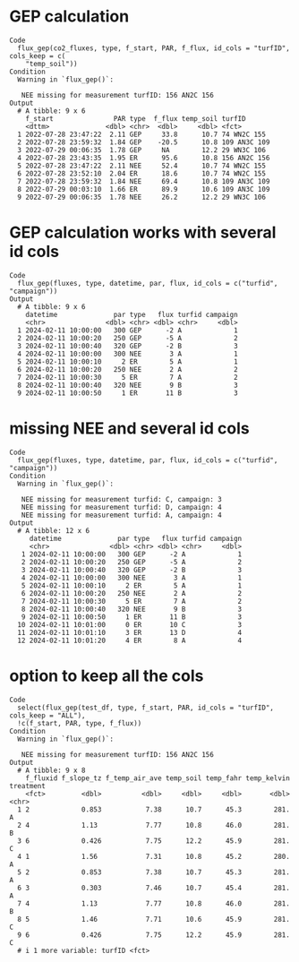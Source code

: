 # GEP calculation

    Code
      flux_gep(co2_fluxes, type, f_start, PAR, f_flux, id_cols = "turfID", cols_keep = c(
        "temp_soil"))
    Condition
      Warning in `flux_gep()`:
      
       NEE missing for measurement turfID: 156 AN2C 156
    Output
      # A tibble: 9 x 6
        f_start               PAR type  f_flux temp_soil turfID      
        <dttm>              <dbl> <chr>  <dbl>     <dbl> <fct>       
      1 2022-07-28 23:47:22  2.11 GEP     33.8      10.7 74 WN2C 155 
      2 2022-07-28 23:59:32  1.84 GEP    -20.5      10.8 109 AN3C 109
      3 2022-07-29 00:06:35  1.78 GEP     NA        12.2 29 WN3C 106 
      4 2022-07-28 23:43:35  1.95 ER      95.6      10.8 156 AN2C 156
      5 2022-07-28 23:47:22  2.11 NEE     52.4      10.7 74 WN2C 155 
      6 2022-07-28 23:52:10  2.04 ER      18.6      10.7 74 WN2C 155 
      7 2022-07-28 23:59:32  1.84 NEE     69.4      10.8 109 AN3C 109
      8 2022-07-29 00:03:10  1.66 ER      89.9      10.6 109 AN3C 109
      9 2022-07-29 00:06:35  1.78 NEE     26.2      12.2 29 WN3C 106 

# GEP calculation works with several id cols

    Code
      flux_gep(fluxes, type, datetime, par, flux, id_cols = c("turfid", "campaign"))
    Output
      # A tibble: 9 x 6
        datetime              par type   flux turfid campaign
        <chr>               <dbl> <chr> <dbl> <chr>     <dbl>
      1 2024-02-11 10:00:00   300 GEP      -2 A             1
      2 2024-02-11 10:00:20   250 GEP      -5 A             2
      3 2024-02-11 10:00:40   320 GEP      -2 B             3
      4 2024-02-11 10:00:00   300 NEE       3 A             1
      5 2024-02-11 10:00:10     2 ER        5 A             1
      6 2024-02-11 10:00:20   250 NEE       2 A             2
      7 2024-02-11 10:00:30     5 ER        7 A             2
      8 2024-02-11 10:00:40   320 NEE       9 B             3
      9 2024-02-11 10:00:50     1 ER       11 B             3

# missing NEE and several id cols

    Code
      flux_gep(fluxes, type, datetime, par, flux, id_cols = c("turfid", "campaign"))
    Condition
      Warning in `flux_gep()`:
      
       NEE missing for measurement turfid: C, campaign: 3
       NEE missing for measurement turfid: D, campaign: 4
       NEE missing for measurement turfid: A, campaign: 4
    Output
      # A tibble: 12 x 6
         datetime              par type   flux turfid campaign
         <chr>               <dbl> <chr> <dbl> <chr>     <dbl>
       1 2024-02-11 10:00:00   300 GEP      -2 A             1
       2 2024-02-11 10:00:20   250 GEP      -5 A             2
       3 2024-02-11 10:00:40   320 GEP      -2 B             3
       4 2024-02-11 10:00:00   300 NEE       3 A             1
       5 2024-02-11 10:00:10     2 ER        5 A             1
       6 2024-02-11 10:00:20   250 NEE       2 A             2
       7 2024-02-11 10:00:30     5 ER        7 A             2
       8 2024-02-11 10:00:40   320 NEE       9 B             3
       9 2024-02-11 10:00:50     1 ER       11 B             3
      10 2024-02-11 10:01:00     0 ER       10 C             3
      11 2024-02-11 10:01:10     3 ER       13 D             4
      12 2024-02-11 10:01:20     4 ER        8 A             4

# option to keep all the cols

    Code
      select(flux_gep(test_df, type, f_start, PAR, id_cols = "turfID", cols_keep = "ALL"),
      !c(f_start, PAR, type, f_flux))
    Condition
      Warning in `flux_gep()`:
      
       NEE missing for measurement turfID: 156 AN2C 156
    Output
      # A tibble: 9 x 8
        f_fluxid f_slope_tz f_temp_air_ave temp_soil temp_fahr temp_kelvin treatment
        <fct>         <dbl>          <dbl>     <dbl>     <dbl>       <dbl> <chr>    
      1 2             0.853           7.38      10.7      45.3        281. A        
      2 4             1.13            7.77      10.8      46.0        281. B        
      3 6             0.426           7.75      12.2      45.9        281. C        
      4 1             1.56            7.31      10.8      45.2        280. A        
      5 2             0.853           7.38      10.7      45.3        281. A        
      6 3             0.303           7.46      10.7      45.4        281. A        
      7 4             1.13            7.77      10.8      46.0        281. B        
      8 5             1.46            7.71      10.6      45.9        281. C        
      9 6             0.426           7.75      12.2      45.9        281. C        
      # i 1 more variable: turfID <fct>


